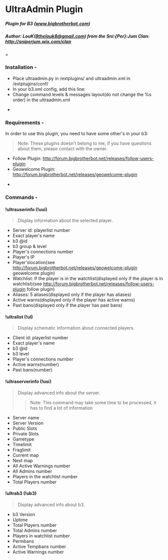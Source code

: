 # UltraAdmin Plugin
##### Plugin for B3 (www.bigbrotherbot.com)
##### Author: LouK(8thelouk8@gmail.com) from the Sni:{Per}:Jum Clan: http://sniperjum.wix.com/clan
=
### Installation -

* Place ultraadmin.py in /extplugins/ and ultraadmin.xml in /extplugins/conf/
* In your b3.xml config, add this line: <plugin name="ultraadmin" config="@b3/extplugins/conf/ultraadmin.xml"/>
* Change command levels & messages layout(do not change the %s order) in the ultraadmin.xml

-
### Requirements -

In order to use this plugin, you need to have some other's in your b3:
> Note: These plugins doesn't belong to me, if you have questions about them, please contact with the owner.

* Follow Plugin: http://forum.bigbrotherbot.net/releases/follow-users-plugin
* Geowelcome Plugin: http://forum.bigbrotherbot.net/releases/geowelcome-plugin

-
### Commands -

#### !ultrauserinfo (!uui)
> Display information about the selected player.

- Server id: playerlist number
- Exact player's name
- b3 @id
- b3 group & level
- Player's connections number
- Player's IP
- Player'slocation(see http://forum.bigbrotherbot.net/releases/geowelcome-plugin geowelcome plugin)
- Watchlist: If the player is in the watchlist(displayed only if the player is in watchlist)(see http://forum.bigbrotherbot.net/releases/follow-users-plugin follow plugin) 
- Aliases: 5 aliases(displayed only if the player has aliases)
- Active warns(displayed only if the player has active warns)
- Past bans(displayed only if the player has past bans)

#### !ultralist (!ul)
> Display schematic information about connected players.

- Client id: playerlist number
- Exact player's name
- b3 @id
- b3 level
- Player's connections number
- Active warns(number)
- Past bans(number)

#### !ultraserverinfo (!usi)
> Display advanced info about the server.
> > Note: This command may take some time to be processed, it has to find a lot of information

- Server name
- Server Version
- Public Slots
- Private Slots
- Gametype
- Timelimit
- Fraglimit
- Current map
- Next map
- All Active Warnings number
- All Admins number
- Players in the watchlist number
- Total Players number

#### !ultrab3 (!ub3)
> Display advanced info about b3.

- b3 Version
- Uptime
- Total Players number
- Total Admins number
- Players in watchlist number
- Permbans
- Active Tempbans number
- Active Warnings number
